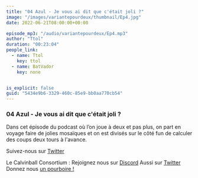 ```yaml
---
title: "04 Azul - Je vous ai dit que c'était joli ?"
image: "/images/variantepourdeux/thumbnail/Ep4.jpg"
date: 2022-06-21T08:00:00+00:00

episode_mp3: "/audio/variantepourdeux/Ep4.mp3"
author: "Ttol"
duration: "00:23:04"
people_link: 
  - name: Ttol
    key: ttol
  - name: BatVador
    key: none


is_explicit: false
guid: "5434e9b6-3329-460c-85e9-bb0aa770cb54"
---
```


<PodcastHeader/>

### 04 Azul - Je vous ai dit que c'était joli ?

Dans cet épisode du podcast où l’on joue à deux et pas plus, on part en voyage faire de jolies mosaïques et on est divisés sur le côté fun de calculer des coups deux tours à l'avance.

Suivez-nous sur [Twitter](twitter.com/Vp2Podcast)


Le Calvinball Consortium :
Rejoignez nous sur [Discord](https://discord.gg/4RnA9v7)
Aussi sur [Twitter](https://twitter.com/Calvinball_FM)
Donnez nous [un pourboire !](https://patreon.com/calvinball)
